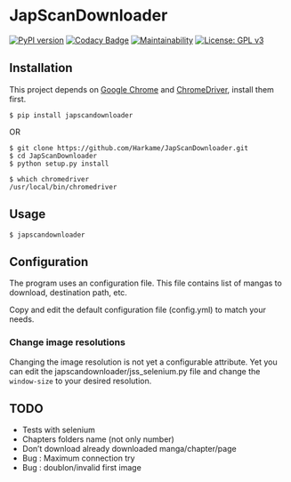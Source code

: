 # JapScanDownloader
[![PyPI version](https://badge.fury.io/py/japscandownloader.svg)](https://badge.fury.io/py/japscandownloader)
[![Codacy Badge](https://api.codacy.com/project/badge/Grade/acf59998d8a743188d5f7ef058010ffa)](https://www.codacy.com/manual/Harkame/JapScanDownloader?utm_source=github.com&utm_medium=referral&utm_content=Harkame/JapScanDownloader&utm_campaign=Badge_Grade)
[![Maintainability](https://api.codeclimate.com/v1/badges/eb654455df609c6fd1a2/maintainability)](https://codeclimate.com/github/Harkame/JapScanDownloader/maintainability)
[![License: GPL v3](https://img.shields.io/badge/License-GPLv3-blue.svg)](https://www.gnu.org/licenses/gpl-3.0)

## Installation

This project depends on [Google Chrome][1] and [ChromeDriver][2], install them
first.

```console
$ pip install japscandownloader
```

OR

```console
$ git clone https://github.com/Harkame/JapScanDownloader.git
$ cd JapScanDownloader
$ python setup.py install
```

```console
$ which chromedriver
/usr/local/bin/chromedriver
```

## Usage

```console
$ japscandownloader
```

## Configuration

The program uses an configuration file. This file contains list of mangas to
download, destination path, etc.

Copy and edit the default configuration file (config.yml) to match your needs.

### Change image resolutions

Changing the image resolution is not yet a configurable attribute. Yet you can
edit the japscandownloader/jss_selenium.py file and change the `window-size` to
your desired resolution.

## TODO

- Tests with selenium
- Chapters folders name (not only number)
- Don’t download already downloaded manga/chapter/page
- Bug : Maximum connection try
- Bug : doublon/invalid first image

[1]: https://www.google.com/chrome
[2]: https://chromedriver.chromium.org
